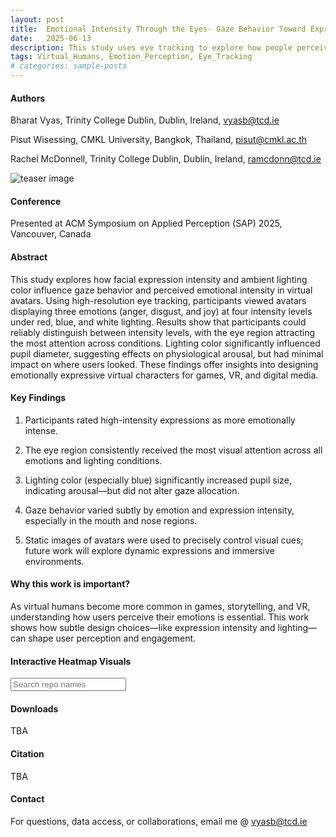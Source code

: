 ```yaml
---
layout: post
title:  Emotional Intensity Through the Eyes- Gaze Behavior Toward Expressive Virtual Avatars
date:   2025-06-13
description: This study uses eye tracking to explore how people perceive emotional intensity in virtual avatars, revealing the impact of expression strength and ambient light color on gaze and arousal.
tags: Virtual_Humans, Emotion_Perception, Eye_Tracking
# categories: sample-posts
---
```

#### Authors

Bharat Vyas, Trinity College Dublin, Dublin, Ireland, [vyasb@tcd.ie](mailto:vyasb@tcd.ie)

Pisut Wisessing, CMKL University, Bangkok, Thailand, [pisut@cmkl.ac.th](mailto:pisut@cmkl.ac.th)

Rachel McDonnell, Trinity College Dublin, Dublin, Ireland, [ramcdonn@tcd.ie](mailto:ramcdonn@tcd.ie)

<img src="/assets/img/publication_preview/teaser_SAP.png" class="img-fluid rounded z-depth-1" alt="teaser image">

#### Conference

Presented at ACM Symposium on Applied Perception (SAP) 2025, Vancouver, Canada

#### Abstract

This study explores how facial expression intensity and ambient lighting color influence gaze behavior and perceived emotional intensity in virtual avatars. Using high-resolution eye tracking, participants viewed avatars displaying three emotions (anger, disgust, and joy) at four intensity levels under red, blue, and white lighting. Results show that participants could reliably distinguish between intensity levels, with the eye region attracting the most attention across conditions. Lighting color significantly influenced pupil diameter, suggesting effects on physiological arousal, but had minimal impact on where users looked. These findings offer insights into designing emotionally expressive virtual characters for games, VR, and digital media.

#### Key Findings

1. Participants rated high-intensity expressions as more emotionally intense.

2. The eye region consistently received the most visual attention across all emotions and lighting conditions.

3. Lighting color (especially blue) significantly increased pupil size, indicating arousal—but did not alter gaze allocation.

4. Gaze behavior varied subtly by emotion and expression intensity, especially in the mouth and nose regions.

5. Static images of avatars were used to precisely control visual cues; future work will explore dynamic expressions and immersive environments.

#### Why this work is important?

As virtual humans become more common in games, storytelling, and VR, understanding how users perceive their emotions is essential. This work shows how subtle design choices—like expression intensity and lighting—can shape user perception and engagement.

#### Interactive Heatmap Visuals
<div id="repos">
    <div class="container">
        <!-- Filter controls -->
        <div class="field">
            <p class="control has-icons-left">
                <input class="search input" type="text" placeholder="Search repo names">
                <span class="icon is-left">
                    <i class="fas fa-search" aria-hidden="true"></i>
                </span>
            </p>
        </div>
    </div>
</div>

#### Downloads
TBA

#### Citation
TBA

<!-- [View PDF] [DOI Link] [BibTeX] -->

#### Contact
For questions, data access, or collaborations, email me @ [vyasb@tcd.ie](mailto:vyasb@tcd.ie)